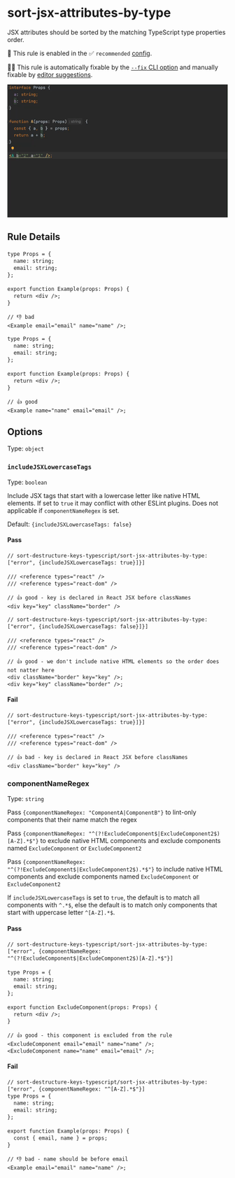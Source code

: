 # sort-jsx-attributes-by-type

JSX attributes should be sorted by the matching TypeScript type properties order.

💼 This rule is enabled in the ✅ `recommended` [config](https://github.com/nirtamir2/eslint-plugin-sort-destructure-keys-typescript/blob/main/src/config.ts).

🔧💡 This rule is automatically fixable by the [`--fix` CLI option](https://eslint.org/docs/latest/user-guide/command-line-interface#--fix) and manually fixable by [editor suggestions](https://eslint.org/docs/latest/use/core-concepts#rule-suggestions).

![demo-sort-jsx-attributes-by-type.gif](docs/demo-sort-jsx-attributes-by-type.gif)

## Rule Details

<!-- eslint-skip -->

```tsx
type Props = {
  name: string;
  email: string;
};

export function Example(props: Props) {
  return <div />;
}

// 👎 bad
<Example email="email" name="name" />;
```

<!-- eslint-skip -->

```tsx
type Props = {
  name: string;
  email: string;
};

export function Example(props: Props) {
  return <div />;
}

// 👍 good
<Example name="name" email="email" />;
```

## Options

Type: `object`

### `includeJSXLowercaseTags`

Type: `boolean`

Include JSX tags that start with a lowercase letter like native HTML elements. If set to `true` it may conflict with other ESLint plugins. Does not applicable if `componentNameRegex` is set.

Default: `{includeJSXLowercaseTags: false}`

#### Pass

```tsx
// sort-destructure-keys-typescript/sort-jsx-attributes-by-type: ["error", {includeJSXLowercaseTags: true}]}]

/// <reference types="react" />
/// <reference types="react-dom" />

// 👍 good - key is declared in React JSX before classNames
<div key="key" className="border" />
```

```tsx
// sort-destructure-keys-typescript/sort-jsx-attributes-by-type: ["error", {includeJSXLowercaseTags: false}]}]

/// <reference types="react" />
/// <reference types="react-dom" />

// 👍 good - we don't include native HTML elements so the order does not natter here
<div className="border" key="key" />;
<div key="key" className="border" />;
```

#### Fail

<!-- eslint-skip -->

```tsx
// sort-destructure-keys-typescript/sort-jsx-attributes-by-type: ["error", {includeJSXLowercaseTags: true}]}]

/// <reference types="react" />
/// <reference types="react-dom" />

// 👍 bad - key is declared in React JSX before classNames
<div className="border" key="key" />
```

<!-- eslint-skip -->

### componentNameRegex

Type: `string`

Pass `{componentNameRegex: "ComponentA|ComponentB"}` to lint-only components that their name match the regex

Pass `{componentNameRegex: "^(?!ExcludeComponent$|ExcludeComponent2$)[A-Z].*$"}`
to exclude native HTML components and exclude components named `ExcludeComponent` or `ExcludeComponent2`

Pass `{componentNameRegex: "^(?!ExcludeComponent$|ExcludeComponent2$).*$"}`
to include native HTML components and exclude components named `ExcludeComponent` or `ExcludeComponent2`

If `includeJSXLowercaseTags` is set to `true`, the default is to match all components with `^.*$`,
else the default is to match only components that start with uppercase letter `^[A-Z].*$`.

#### Pass

```tsx
// sort-destructure-keys-typescript/sort-jsx-attributes-by-type: ["error", {componentNameRegex: "^(?!ExcludeComponent$|ExcludeComponent2$)[A-Z].*$"}]

type Props = {
  name: string;
  email: string;
};

export function ExcludeComponent(props: Props) {
  return <div />;
}

// 👍 good - this component is excluded from the rule
<ExcludeComponent email="email" name="name" />;
<ExcludeComponent name="name" email="email" />;
```

#### Fail

<!-- eslint-skip -->

```tsx
// sort-destructure-keys-typescript/sort-jsx-attributes-by-type: ["error", {componentNameRegex: "^[A-Z].*$"}]
type Props = {
  name: string;
  email: string;
};

export function Example(props: Props) {
  const { email, name } = props;
}

// 👎 bad - name should be before email
<Example email="email" name="name" />;
```

<!-- eslint-skip -->
